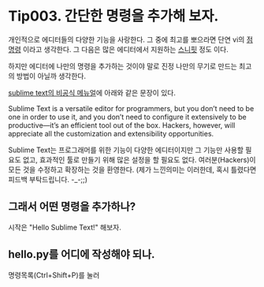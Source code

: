 # Tip003. 간단한 명령을 추가해 보자.

개인적으로 에디터들의 다양한 기능을 사랑한다. 그 중에 최고를 뽀으라면 단연 vi의 [점명령](http://daejinseok.github.io/2014/05/27/pvim-101-tip1-meet_the_dot_command.html) 이라고 생각한다. 그 다음은 많은 에디터에서 지원하는 [스니핏](http://daejinseok.github.io/2014/06/01/subl-snippet.html) 정도 이다.

하지만 에디터에 나만의 명령을 추가하는 것이야 말로 진정 나만의 무기로 만드는 최고의 방법이 아닐까 생각한다.

[sublime text의 비공식 메뉴얼](http://docs.sublimetext.info/en/latest/basic_concepts.html)에 아래와 같은 문장이 있다.

Sublime Text is a versatile editor for programmers, but you don’t need to be one in order to use it, and you don’t need to configure it extensively to be productive—it’s an efficient tool out of the box. Hackers, however, will appreciate all the customization and extensibility opportunities.

Sublime Text는 프로그래머를 위한 기능이 다양한 에디터이지만 그 기능만 사용할 필요도 없고, 효과적인 툴로 만들기 위해 많은 설정을 할 필요도 없다. 여러분(Hackers)이 모든 것을 수정하고 확장하는 것을 환영한다.
(제가 느낀의미는 이러한데, 혹시 틀렸다면 피드백 부탁드립니다. -_-;;)

## 그래서 어떤 명령을 추가하나?

시작은 "Hello Sublime Text!" 해보자.


## hello.py를 어디에 작성해야 되나.

명령목록(Ctrl+Shift+P)를 눌러 